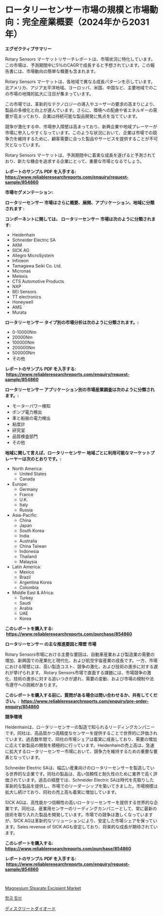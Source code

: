 <p><h1>ロータリーセンサー市場の規模と市場動向：完全産業概要（2024年から2031年）</h1></p><p><strong>エグゼクティブサマリー</strong></p>
<p><p>Rotary Sensors マーケットリサーチレポートは、市場状況に特化しています。この市場は、予測期間中に5％のCAGRで成長すると予想されています。この報告書には、市場動向の簡単な概要も含まれます。</p><p>Rotary Sensors マーケットは、各地域で異なる成長パターンを示しています。北アメリカ、アジア太平洋地域、ヨーロッパ、米国、中国など、主要地域でのこの市場の地理的拡大に注目が集まっています。</p><p>この市場では、革新的なテクノロジーの導入やユーザーの要求の高まりにより、製品の多様化と向上が進んでいます。さらに、環境への配慮や省エネルギーの需要が高まっており、企業は持続可能な製品開発に焦点を当てています。</p><p>競争が激化する中、市場参入障壁は高まっており、新興企業や地域プレーヤーが市場に参入しやすくなっています。このような状況において、企業は市場での競争力を維持するために、顧客需要に合った製品やサービスを提供することが不可欠となっています。</p><p>Rotary Sensors マーケットは、予測期間中に着実な成長を遂げると予測されており、新たな機会を追求する企業にとって、重要な市場となるでしょう。</p></p>
<p><strong>レポートのサンプル PDF を入手する: <a href="https://www.reliableresearchreports.com/enquiry/request-sample/854860">https://www.reliableresearchreports.com/enquiry/request-sample/854860</a></strong></p>
<p><strong>市場セグメンテーション:</strong></p>
<p><strong> ロータリーセンサー 市場はさらに概要、展開、アプリケーション、地域に分類されます :</strong></p>
<p><strong>コンポーネントに関しては、 ロータリーセンサー 市場は次のように分類されます: &nbsp;</strong></p>
<p><ul><li>Heidenhain</li><li>Schneider Electric SA</li><li>AKM</li><li>SICK AG</li><li>Allegro MicroSystem</li><li>Infineon</li><li>Tamagawa Seiki Co. Ltd.</li><li>Micronas</li><li>Melexis</li><li>CTS Automotive Products</li><li>NXP</li><li>BEI Sensors</li><li>TT electronics</li><li>Honeywell</li><li>AMS</li><li>Murata</li></ul></p>
<p><strong> ロータリーセンサー タイプ別の市場分析は次のように分類されます。:</strong></p>
<p><ul><li>0-10000Nm</li><li>20000Nm</li><li>100000Nm</li><li>200000Nm</li><li>500000Nm</li><li>その他</li></ul></p>
<p><strong>レポートのサンプル PDF を入手する: &nbsp;<a href="https://www.reliableresearchreports.com/enquiry/request-sample/854860">https://www.reliableresearchreports.com/enquiry/request-sample/854860</a></strong></p>
<p><strong> ロータリーセンサー アプリケーション別の市場産業調査は次のように分類されます。:</strong></p>
<p><ul><li>モーターパワー検知</li><li>ポンプ電力検出</li><li>車と船舶の電力検出</li><li>粘度計</li><li>研究室</li><li>品質検査部門</li><li>その他</li></ul></p>
<p><strong>地域に関して言えば、ロータリーセンサー 地域ごとに利用可能なマーケットプレーヤーは次のとおりです。:</strong></p>
<p><ul>
    <li>
        North America:
        <ul>
            <li>United States</li>
            <li>Canada</li>
        </ul>
    </li>
    <li>
        Europe:
        <ul>
            <li>Germany</li>
            <li>France</li>
            <li>U.K.</li>
            <li>Italy</li>
            <li>Russia</li>
        </ul>
    </li>
    <li>
        Asia-Pacific:
        <ul>
            <li>China</li>
            <li>Japan</li>
            <li>South Korea</li>
            <li>India</li>
            <li>Australia</li>
            <li>China Taiwan</li>
            <li>Indonesia</li>
            <li>Thailand</li>
            <li>Malaysia</li>
        </ul>
    </li>
    <li>
        Latin America:
        <ul>
            <li>Mexico</li>
            <li>Brazil</li>
            <li>Argentina Korea</li>
            <li>Colombia</li>
        </ul>
    </li>
    <li>
        Middle East & Africa:
        <ul>
            <li>Turkey</li>
            <li>Saudi</li>
            <li>Arabia</li>
            <li>UAE</li>
            <li>Korea</li>
        </ul>
    </li>
    </ul></p>
<p><strong>このレポートを購入する: &nbsp;<a href="https://www.reliableresearchreports.com/purchase/854860">https://www.reliableresearchreports.com/purchase/854860</a></strong></p>
<p><strong>ロータリーセンサー の主な推進要因と障壁 市場</strong></p>
<p><p>Rotary Sensors市場における主要な要因は、自動車産業および製造業の需要の増加、新興国での産業化と現代化、および航空宇宙産業の成長です。一方、市場における障壁には、高い製造コスト、競争の激化、および技術の進歩に対する遅れが挙げられます。 Rotary Sensors市場で直面する課題には、市場競争の激化、技術の進歩に対する追いつきが遅れ、需要の変動、および市場の規制や法令遵守への挑戦があります。</p></p>
<p><strong>このレポートを購入する前に、質問がある場合は問い合わせるか、共有してください。:&nbsp; <a href="https://www.reliableresearchreports.com/enquiry/pre-order-enquiry/854860">https://www.reliableresearchreports.com/enquiry/pre-order-enquiry/854860</a></strong></p>
<p><strong>競争環境</strong></p>
<p><p>Heidenhainは、ロータリーセンサーの製造で知られるリーディングカンパニーです。同社は、高品質かつ高精度なセンサーを提供することで世界的に評価されています。過去数年間で、同社の市場シェアは着実に成長しており、需要の増加に応えて新製品の開発を積極的に行っています。Heidenhainの売上高は、急速に拡大するロータリーセンサー市場において、競争力を維持するための重要な要素となっています。</p><p>Schneider Electric SAは、幅広い産業向けのロータリーセンサーを製造している世界的な企業です。同社の製品は、高い信頼性と耐久性のために業界で高く評価されています。過去の経歴では、Schneider Electric SAは時代を先取りした革新的な製品を提供し、市場でのリーダーシップを築いてきました。市場規模は拡大し続けており、同社の売上高も着実に増加しています。</p><p>SICK AGは、高性能かつ信頼性の高いロータリーセンサーを提供する世界的な企業です。同社は、産業用センサーのリーディングカンパニーとして、常に最新の技術を取り入れた製品を開発しています。市場での競争は激しくなっていますが、SICK AGは革新的なソリューションにより、安定した市場シェアを保っています。Sales revenue of SICK AGも安定しており、将来的な成長が期待されています。</p></p>
<p><strong>このレポートを購入する: &nbsp; <a href="https://www.reliableresearchreports.com/purchase/854860">https://www.reliableresearchreports.com/purchase/854860</a></strong></p>
<p><strong>レポートのサンプル PDF を入手する: &nbsp;<a href="https://www.reliableresearchreports.com/enquiry/request-sample/854860">https://www.reliableresearchreports.com/enquiry/request-sample/854860</a></strong><strong></strong></p>
<p>&nbsp;</p>
<p><p><a href="https://summer-dogwood-3e9.notion.site/Magnesium-Stearate-Excipient-Market-Insights-Market-Players-and-Forecast-Till-2031-5f79df2e1dc047b089f0d4b57d19e337">Magnesium Stearate Excipient Market</a></p><p><a href="https://github.com/RichardLueilwitz787/Market-Research-Report-List-1/blob/main/598130515747.md">합금 튜브</a></p><p><a href="https://github.com/JacksonWiza1924/Market-Research-Report-List-1/blob/main/119980216785.md">ディスクリートダイオード</a></p></p>
